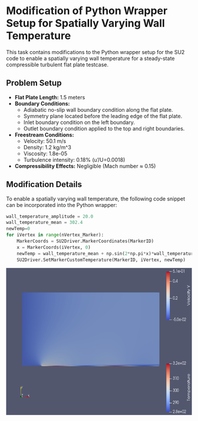 # Modification of Python Wrapper Setup for Spatially Varying Wall Temperature

This task contains modifications to the Python wrapper setup for the SU2 code to enable a spatially varying wall temperature for a steady-state compressible turbulent flat plate testcase.

## Problem Setup

- **Flat Plate Length:** 1.5 meters
- **Boundary Conditions:**
  - Adiabatic no-slip wall boundary condition along the flat plate.
  - Symmetry plane located before the leading edge of the flat plate.
  - Inlet boundary condition on the left boundary.
  - Outlet boundary condition applied to the top and right boundaries.
- **Freestream Conditions:**
  - Velocity: 50.1 m/s
  - Density: 1.2 kg/m^3
  - Viscosity: 1.8e-05
  - Turbulence intensity: 0.18% (u’/U=0.0018)
- **Compressibility Effects:** Negligible (Mach number ≈ 0.15)

## Modification Details

To enable a spatially varying wall temperature, the following code snippet can be incorporated into the Python wrapper:

```python
wall_temperature_amplitude = 20.0  
wall_temperature_mean = 302.4 
newTemp=0
for iVertex in range(nVertex_Marker):
    MarkerCoords = SU2Driver.MarkerCoordinates(MarkerID)
    x = MarkerCoords(iVertex, 0)
    newTemp = wall_temperature_mean + np.sin(2*np.pi*x)*wall_temperature_amplitude
    SU2Driver.SetMarkerCustomTemperature(MarkerID, iVertex, newTemp)
```

<p align="center">
    <img src="veloy.png" alt="Velocity in x-direction" width="720" height="400">
</p>
